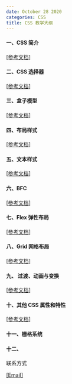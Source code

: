 ```yaml
---
date: October 28 2020
categories: CSS
title: CSS 教学大纲
---
```


#### 一、CSS 简介

[[参考文档]]()

#### 二、CSS 选择器

[[参考文档]]()

#### 三、盒子模型

[[参考文档]]()

#### 四、布局样式

[[参考文档]]()

#### 五、文本样式

[[参考文档]]()

#### 六、BFC

[[参考文档]]()

#### 七、Flex 弹性布局

[[参考文档]]()

#### 八、Grid 网格布局

[[参考文档]]()

#### 九、 过渡、动画与变换

[[参考文档]]()

#### 十、其他 CSS 属性和特性

[[参考文档]]()

#### 十一、栅格系统

#### 十二、

联系方式

[[Email]](yuanmin8888@outlook.com)
